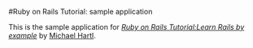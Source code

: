 #Ruby on Rails Tutorial: sample application

This is the sample application for
[*Ruby on Rails Tutorial:Learn Rails by example*](http://railstutorial.org)
by [Michael Hartl](http;//michaelhartl.com/).